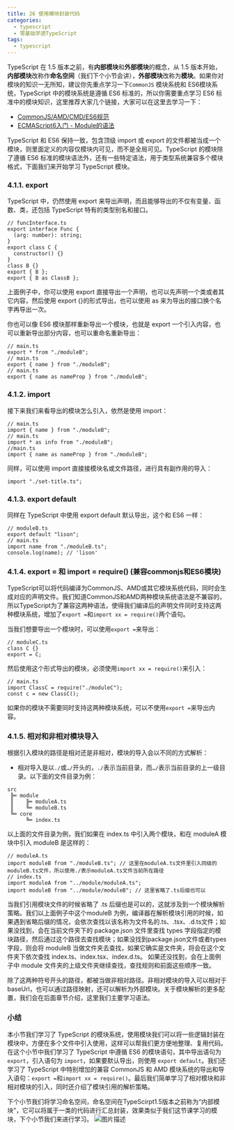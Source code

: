 ```yaml
---
title: 26 使用模块封装代码
categories: 
  - typescript
  - 零基础学透TypeScript
tags: 
  - typescript
---
```


TypeScript 在 1.5 版本之前，有**内部模块**和**外部模块**的概念，从 1.5 版本开始，**内部模块**改称作**命名空间**（我们下个小节会讲），**外部模块**改称为**模块**。如果你对模块的知识一无所知，建议你先重点学习一下`CommonJS` 模块系统和 ES6模块系统，TypeScript 中的模块系统是遵循 ES6 标准的，所以你需要重点学习 ES6 标准中的模块知识，这里推荐大家几个链接，大家可以在这里去学习一下：

-   [CommonJS/AMD/CMD/ES6规范](http://www.mamicode.com/info-detail-1935796.html)
-   [ECMAScript6入门 - Module的语法](http://es6.ruanyifeng.com/#docs/module)

TypeScript 和 ES6 保持一致，包含顶级 import 或 export 的文件都被当成一个模块，则里面定义的内容仅模块内可见，而不是全局可见。TypeScript 的模块除了遵循 ES6 标准的模块语法外，还有一些特定语法，用于类型系统兼容多个模块格式，下面我们来开始学习 TypeScript 模块。

### 4.1.1. export

TypeScript 中，仍然使用 export 来导出声明，而且能够导出的不仅有变量、函数、类，还包括 TypeScript 特有的类型别名和接口。

``` {.language-typescript}
// funcInterface.ts
export interface Func {
  (arg: number): string;
}
export class C {
  constructor() {}
}
class B {}
export { B };
export { B as ClassB };
```

上面例子中，你可以使用 export 直接导出一个声明，也可以先声明一个类或者其它内容，然后使用 export {}的形式导出，也可以使用 as 来为导出的接口换个名字再导出一次。

你也可以像 ES6 模块那样重新导出一个模块，也就是 export 一个引入内容，也可以重新导出部分内容，也可以重命名重新导出：

``` {.language-typescript}
// main.ts
export * from "./moduleB";
// main.ts
export { name } from "./moduleB";
// main.ts
export { name as nameProp } from "./moduleB";
```

### 4.1.2. import

接下来我们来看导出的模块怎么引入，依然是使用 import：

``` {.language-typescript}
// main.ts
import { name } from "./moduleB";
// main.ts
import * as info from "./moduleB";
//main.ts
import { name as nameProp } from "./moduleB";
```

同样，可以使用 import 直接接模块名或文件路径，进行具有副作用的导入：

``` {.language-typescript}
import "./set-title.ts";
```

### 4.1.3. export default

同样在 TypeScript 中使用 export default 默认导出，这个和 ES6 一样：

``` {.language-typescript}
// moduleB.ts
export default "lison";
// main.ts
import name from "./moduleB.ts";
console.log(name); // 'lison'
```

### 4.1.4. export = 和 import = require() (兼容commonjs和ES6模块)

TypeScript可以将代码编译为CommonJS、AMD或其它模块系统代码，同时会生成对应的声明文件。我们知道CommonJS和AMD两种模块系统语法是不兼容的，所以TypeScript为了兼容这两种语法，使得我们编译后的声明文件同时支持这两种模块系统，增加了`export =`和`import xx = require()`两个语句。

当我们想要导出一个模块时，可以使用`export =`来导出：

``` {.language-typescript}
// moduleC.ts
class C {}
export = C;
```

然后使用这个形式导出的模块，必须使用`import xx = require()`来引入：

``` {.language-typescript}
// main.ts
import ClassC = require("./moduleC");
const c = new ClassC();
```

如果你的模块不需要同时支持这两种模块系统，可以不使用`export =`来导出内容。

### 4.1.5. 相对和非相对模块导入

根据引入模块的路径是相对还是非相对，模块的导入会以不同的方式解析：

-   相对导入是以`./`或`…/`开头的，`./`表示当前目录，而`…/`表示当前目录的上一级目录。以下面的文件目录为例：

``` {.language-shell}
src
 ╠═ module
 ║    ╠═ moduleA.ts
 ║    ╚═ moduleB.ts
 ╚═ core
      ╚═ index.ts
```

以上面的文件目录为例，我们如果在 index.ts 中引入两个模块，和在 moduleA 模块中引入 moduleB 是这样的：

``` {.language-typescript}
// moduleA.ts
import moduleB from "./moduleB.ts"; // 这里在moduleA.ts文件里引入同级的moduleB.ts文件，所以使用./表示moduleA.ts文件当前所在路径
// index.ts
import moduleA from "../module/moduleA.ts";
import moduleB from "../module/moduleB"; // 这里省略了.ts后缀也可以
```

当我们引用模块文件的时候省略了 .ts 后缀也是可以的，这就涉及到一个模块解析策略。我们以上面例子中这个moduleB 为例，编译器在解析模块引用的时候，如果遇到省略后缀的情况，会依次查找以该名称为文件名的.ts、.tsx、.d.ts文件；如果没找到，会在当前文件夹下的 package.json 文件里查找 types 字段指定的模块路径，然后通过这个路径去查找模块；如果没找到package.json文件或者types字段，则会将 moduleB 当做文件夹去查找，如果它确实是文件夹，将会在这个文件夹下依次查找 index.ts、index.tsx、index.d.ts。 如果还没找到，会在上面例子中 module 文件夹的上级文件夹继续查找，查找规则和前面这些顺序一致。

除了这两种符号开头的路径，都被当做非相对路径。非相对模块的导入可以相对于 baseUrl，也可以通过路径映射，还可以解析为外部模块。关于模块解析的更多配置，我们会在后面章节介绍，这里我们主要学习语法。

### 小结

本小节我们学习了 TypeScript 的模块系统，使用模块我们可以将一些逻辑封装在模块中，方便在多个文件中引入使用，这样可以帮我们更方便地整理、复用代码。在这个小节中我们学习了 TypeScript 中遵循 ES6 的模块语句，其中导出语句为 `export`，引入语句为 `import`，如果要默认导出，则使用 `export default`。我们还学习了 TypeScript 中特别增加的兼容 CommonJS 和 AMD 模块系统的导出和导入语句：`export =`和`import xx = require()`。最后我们简单学习了相对模块和非相对模块的引入，同时还介绍了模块引用的解析策略。

下个小节我们将学习命名空间，命名空间在TypeScirpt1.5版本之前称为“内部模块”，它可以将属于一类的代码进行汇总封装，效果类似于我们这节课学习的模块，下个小节我们来进行学习。
 ![图片描述](http://img.mukewang.com/5d22b95e0001a6ac16000547.jpg)
